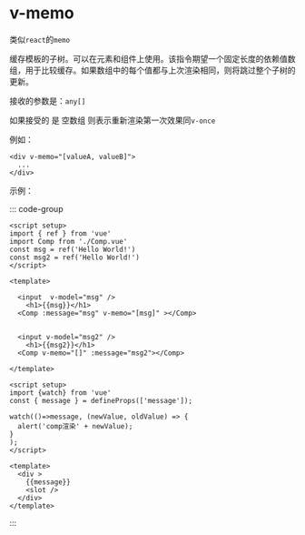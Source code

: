 # **v-memo**

类似`react`的`memo`

缓存模板的子树。可以在元素和组件上使用。该指令期望一个固定长度的依赖值数组，用于比较缓存。如果数组中的每个值都与上次渲染相同，则将跳过整个子树的更新。

接收的参数是：`any[]`

如果接受的 是 空数组 则表示重新渲染第一次效果同`v-once`

例如：

```vue
<div v-memo="[valueA, valueB]">
  ...
</div>
```

示例：

::: code-group

```vue[app.vue]
<script setup>
import { ref } from 'vue'
import Comp from './Comp.vue'
const msg = ref('Hello World!')
const msg2 = ref('Hello World!')
</script>

<template>

  <input  v-model="msg" />
    <h1>{{msg}}</h1>
  <Comp :message="msg" v-memo="[msg]" ></Comp>

  
  <input v-model="msg2" />
    <h1>{{msg2}}</h1>
  <Comp v-memo="[]" :message="msg2"></Comp>

</template>
```

```vue[comp.vue]
<script setup>
import {watch} from 'vue'
const { message } = defineProps(['message']);

watch(()=>message, (newValue, oldValue) => {
  alert('comp渲染' + newValue);
}
);
</script>

<template>
  <div >
    {{message}}
    <slot />
  </div>
</template>
```

:::

